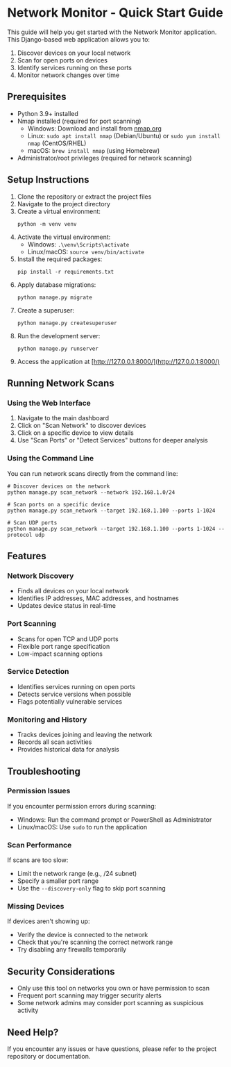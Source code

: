 # Network Monitor - Quick Start Guide

This guide will help you get started with the Network Monitor application. This Django-based web application allows you to:

1. Discover devices on your local network
2. Scan for open ports on devices
3. Identify services running on these ports
4. Monitor network changes over time

## Prerequisites

- Python 3.9+ installed
- Nmap installed (required for port scanning)
  - Windows: Download and install from [nmap.org](https://nmap.org/download.html)
  - Linux: `sudo apt install nmap` (Debian/Ubuntu) or `sudo yum install nmap` (CentOS/RHEL)
  - macOS: `brew install nmap` (using Homebrew)
- Administrator/root privileges (required for network scanning)

## Setup Instructions

1. Clone the repository or extract the project files
2. Navigate to the project directory
3. Create a virtual environment:
   ```
   python -m venv venv
   ```
4. Activate the virtual environment:
   - Windows: `.\venv\Scripts\activate`
   - Linux/macOS: `source venv/bin/activate`
5. Install the required packages:
   ```
   pip install -r requirements.txt
   ```
6. Apply database migrations:
   ```
   python manage.py migrate
   ```
7. Create a superuser:
   ```
   python manage.py createsuperuser
   ```
8. Run the development server:
   ```
   python manage.py runserver
   ```
9. Access the application at [http://127.0.0.1:8000/](http://127.0.0.1:8000/)

## Running Network Scans

### Using the Web Interface

1. Navigate to the main dashboard
2. Click on "Scan Network" to discover devices
3. Click on a specific device to view details
4. Use "Scan Ports" or "Detect Services" buttons for deeper analysis

### Using the Command Line

You can run network scans directly from the command line:

```
# Discover devices on the network
python manage.py scan_network --network 192.168.1.0/24

# Scan ports on a specific device
python manage.py scan_network --target 192.168.1.100 --ports 1-1024

# Scan UDP ports
python manage.py scan_network --target 192.168.1.100 --ports 1-1024 --protocol udp
```

## Features

### Network Discovery

- Finds all devices on your local network
- Identifies IP addresses, MAC addresses, and hostnames
- Updates device status in real-time

### Port Scanning

- Scans for open TCP and UDP ports
- Flexible port range specification
- Low-impact scanning options

### Service Detection

- Identifies services running on open ports
- Detects service versions when possible
- Flags potentially vulnerable services

### Monitoring and History

- Tracks devices joining and leaving the network
- Records all scan activities
- Provides historical data for analysis

## Troubleshooting

### Permission Issues

If you encounter permission errors during scanning:

- Windows: Run the command prompt or PowerShell as Administrator
- Linux/macOS: Use `sudo` to run the application

### Scan Performance

If scans are too slow:

- Limit the network range (e.g., /24 subnet)
- Specify a smaller port range
- Use the `--discovery-only` flag to skip port scanning

### Missing Devices

If devices aren't showing up:

- Verify the device is connected to the network
- Check that you're scanning the correct network range
- Try disabling any firewalls temporarily

## Security Considerations

- Only use this tool on networks you own or have permission to scan
- Frequent port scanning may trigger security alerts
- Some network admins may consider port scanning as suspicious activity

## Need Help?

If you encounter any issues or have questions, please refer to the project repository or documentation.
